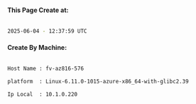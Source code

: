 
   
#### This Page Create at:

```bash

2025-06-04 - 12:37:59 UTC

```

#### Create By Machine:

```bash

Host Name : fv-az816-576

platform  : Linux-6.11.0-1015-azure-x86_64-with-glibc2.39

Ip Local  : 10.1.0.220

```

